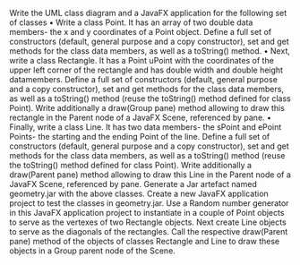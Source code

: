 Write the UML class diagram and a JavaFX application for the following set of classes
• Write a class Point. It has an array of two double data members- the x and y
coordinates of a Point object. Define a full set of constructors (default, general
purpose and a copy constructor), set and get methods for the class data members,
as well as a toString() method.
• Next, write a class Rectangle. It has a Point uPoint with the coordinates of the
upper left corner of the rectangle and has double width and double height
datamembers. Define a full set of constructors (default, general purpose and a copy
constructor), set and get methods for the class data members, as well as a
toString() method (reuse the toString() method defined for class Point). Write
additionally a draw(Group pane) method allowing to draw this rectangle in the
Parent node of a JavaFX Scene, referenced by pane.
• Finally, write a class Line. It has two data members- the sPoint and ePoint
Points- the starting and the ending Point of the line. Define a full set of
constructors (default, general purpose and a copy constructor), set and get methods
for the class data members, as well as a toString() method (reuse the toString()
method defined for class Point). Write additionally a draw(Parent pane) method
allowing to draw this Line in the Parent node of a JavaFX Scene, referenced by
pane.
Generate a Jar artefact named geometry.jar with the above classes. Create a new JavaFX
application project to test the classes in geometry.jar. Use a Random number generator in this
JavaFX application project to instantiate in a couple of Point objects to serve as the vertexes of two
Rectangle objects. Next create Line objects to serve as the diagonals of the rectangles. Call the
respective draw(Parent pane) method of the objects of classes Rectangle and Line to draw
these objects in a Group parent node of the Scene.
